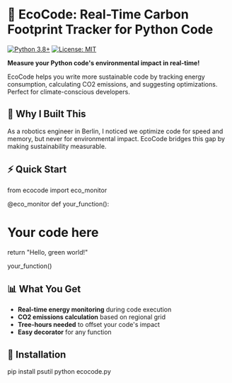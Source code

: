 # 🌱 EcoCode: Real-Time Carbon Footprint Tracker for Python Code

[![Python 3.8+](https://img.shields.io/badge/python-3.8+-blue.svg)](https://www.python.org/downloads/)
[![License: MIT](https://img.shields.io/badge/License-MIT-yellow.svg)](https://opensource.org/licenses/MIT)

**Measure your Python code's environmental impact in real-time!**

EcoCode helps you write more sustainable code by tracking energy consumption, calculating CO2 emissions, and suggesting optimizations. Perfect for climate-conscious developers.

## 🎯 Why I Built This

As a robotics engineer in Berlin, I noticed we optimize code for speed and memory, but never for environmental impact. EcoCode bridges this gap by making sustainability measurable.

## ⚡ Quick Start

from ecocode import eco_monitor

@eco_monitor
def your_function():
# Your code here
return "Hello, green world!"

your_function()


## 📊 What You Get

- **Real-time energy monitoring** during code execution
- **CO2 emissions calculation** based on regional grid
- **Tree-hours needed** to offset your code's impact
- **Easy decorator** for any function

## 🔧 Installation

pip install psutil
python ecocode.py
